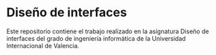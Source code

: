 # Diseño de interfaces

Este repositorio contiene el trabajo realizado en la asignatura Diseño de interfaces del grado de
ingeniería informática de la Universidad Internacional de Valencia.
